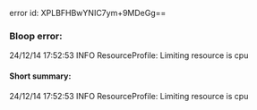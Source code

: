 error id: XPLBFHBwYNIC7ym+9MDeGg==
### Bloop error:

24/12/14 17:52:53 INFO ResourceProfile: Limiting resource is cpu
#### Short summary: 

24/12/14 17:52:53 INFO ResourceProfile: Limiting resource is cpu